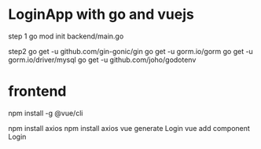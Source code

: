 # LoginApp with go and vuejs 


step 1
go mod init backend/main.go


step2
go get -u github.com/gin-gonic/gin
go get -u gorm.io/gorm
go get -u gorm.io/driver/mysql
go get -u github.com/joho/godotenv






# frontend
npm install -g @vue/cli

npm install axios
npm install axios
vue generate Login
vue add component Login
